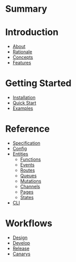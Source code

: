# Summary

# Introduction
  - [About](./introduction/about.md)
  - [Rationale]()
  - [Concepts]()
  - [Features](./introduction/features.md)

# Getting Started
  - [Installation](./installation.md)
  - [Quick Start](./quick-start.md)
  - [Examples]()

# Reference
- [Specification](./reference/specification.md)
- [Config](./reference/config.md)
- [Entities](./reference/entities.md)
  - [Functions](./reference/entities/functions.md)
  - [Events](./reference/entities/events.md)
  - [Routes](./reference/entities/routes.md)
  - [Queues](./reference/entities/queues.md)
  - [Mutations](./reference/entities/mutations.md)
  - [Channels](./reference/entities/channels.md)
  - [Pages](./reference/entities/pages.md)
  - [States](./reference/entities/states.md)
- [CLI](./reference/cli.md)

# Workflows
- [Design]()
- [Develop](./workflows/develop.md)
- [Release](./workflows/release.md)
- [Canarys]()
